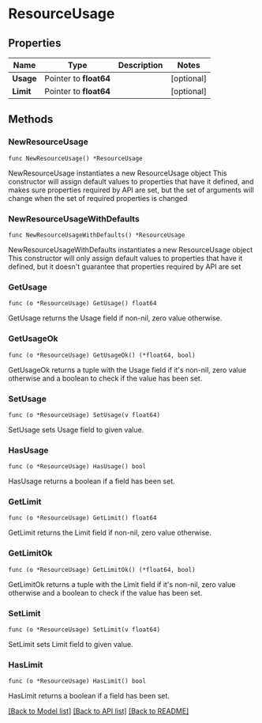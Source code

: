 # ResourceUsage

## Properties

Name | Type | Description | Notes
------------ | ------------- | ------------- | -------------
**Usage** | Pointer to **float64** |  | [optional] 
**Limit** | Pointer to **float64** |  | [optional] 

## Methods

### NewResourceUsage

`func NewResourceUsage() *ResourceUsage`

NewResourceUsage instantiates a new ResourceUsage object
This constructor will assign default values to properties that have it defined,
and makes sure properties required by API are set, but the set of arguments
will change when the set of required properties is changed

### NewResourceUsageWithDefaults

`func NewResourceUsageWithDefaults() *ResourceUsage`

NewResourceUsageWithDefaults instantiates a new ResourceUsage object
This constructor will only assign default values to properties that have it defined,
but it doesn't guarantee that properties required by API are set

### GetUsage

`func (o *ResourceUsage) GetUsage() float64`

GetUsage returns the Usage field if non-nil, zero value otherwise.

### GetUsageOk

`func (o *ResourceUsage) GetUsageOk() (*float64, bool)`

GetUsageOk returns a tuple with the Usage field if it's non-nil, zero value otherwise
and a boolean to check if the value has been set.

### SetUsage

`func (o *ResourceUsage) SetUsage(v float64)`

SetUsage sets Usage field to given value.

### HasUsage

`func (o *ResourceUsage) HasUsage() bool`

HasUsage returns a boolean if a field has been set.

### GetLimit

`func (o *ResourceUsage) GetLimit() float64`

GetLimit returns the Limit field if non-nil, zero value otherwise.

### GetLimitOk

`func (o *ResourceUsage) GetLimitOk() (*float64, bool)`

GetLimitOk returns a tuple with the Limit field if it's non-nil, zero value otherwise
and a boolean to check if the value has been set.

### SetLimit

`func (o *ResourceUsage) SetLimit(v float64)`

SetLimit sets Limit field to given value.

### HasLimit

`func (o *ResourceUsage) HasLimit() bool`

HasLimit returns a boolean if a field has been set.


[[Back to Model list]](../README.md#documentation-for-models) [[Back to API list]](../README.md#documentation-for-api-endpoints) [[Back to README]](../README.md)


